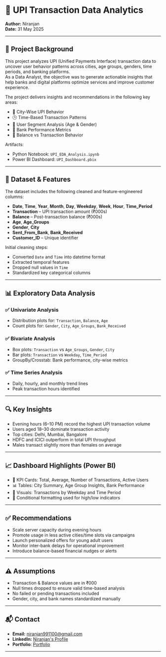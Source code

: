 
# 💸 UPI Transaction Data Analytics

**Author:** Niranjan  
**Date:** 31 May 2025

---

## 📌 Project Background

This project analyzes UPI (Unified Payments Interface) transaction data to uncover user behavior patterns across cities, age groups, genders, time periods, and banking platforms.  
As a Data Analyst, the objective was to generate actionable insights that help banks and digital platforms optimize services and improve customer experience.

The project delivers insights and recommendations in the following key areas:

- 📍 City-Wise UPI Behavior  
- 🕒 Time-Based Transaction Patterns  
- 👥 User Segment Analysis (Age & Gender)  
- 🏦 Bank Performance Metrics  
- 💼 Balance vs Transaction Behavior  

Artifacts:
- Python Notebook: `UPI_EDA_Analysis.ipynb`  
- Power BI Dashboard: `UPI_Dashboard.pbix`  

---

## 🧾 Dataset & Features

The dataset includes the following cleaned and feature-engineered columns:

- **Date**, **Time**, **Year**, **Month**, **Day**, **Weekday**, **Week**, **Hour**, **Time_Period**
- **Transaction** – UPI transaction amount (₹000s)
- **Balance** – Post-transaction balance (₹000s)
- **Age**, **Age_Groups**
- **Gender**, **City**
- **Sent_From_Bank**, **Bank_Received**
- **Customer_ID** – Unique identifier

Initial cleaning steps:

- Converted `Date` and `Time` into datetime format  
- Extracted temporal features  
- Dropped null values in `Time`  
- Standardized key categorical columns  

---

## 📊 Exploratory Data Analysis

### ✅ Univariate Analysis
- Distribution plots for: `Transaction`, `Balance`, `Age`
- Count plots for: `Gender`, `City`, `Age_Groups`, `Bank_Received`

### ✅ Bivariate Analysis
- Box plots: `Transaction` vs `Age_Groups`, `Gender`, `City`
- Bar plots: `Transaction` vs `Weekday`, `Time_Period`
- GroupBy/Crosstab: Bank performance, city-wise metrics

### ✅ Time Series Analysis
- Daily, hourly, and monthly trend lines
- Peak transaction hours identified

---

## 🔍 Key Insights

- Evening hours (6–10 PM) record the highest UPI transaction volume  
- Users aged 18–30 dominate transaction activity  
- Top cities: Delhi, Mumbai, Bangalore  
- HDFC and ICICI outperform in total UPI throughput  
- Males transact slightly more than females on average  

---

## 📈 Dashboard Highlights (Power BI)

- 🔢 KPI Cards: Total, Average, Number of Transactions, Active Users  
- 📊 Tables: City Summary, Age Group Insights, Bank Performance  
- 📅 Visuals: Transactions by Weekday and Time Period  
- 🎯 Conditional formatting used for high/low indicators  

---

## ✅ Recommendations

- Scale server capacity during evening hours  
- Promote usage in less active cities/time slots via campaigns  
- Launch personalized offers for young adult users  
- Monitor inter-bank delays for operational improvement  
- Introduce balance-based financial nudges or alerts  

---

## ⚠️ Assumptions

- Transaction & Balance values are in ₹000  
- Null times dropped to ensure valid time-based analysis  
- No failed or pending transactions included  
- Gender, city, and bank names standardized manually  

---

## 📬 Contact

- **Email:** niranjan991100@gmail.com  
- **LinkedIn:** [Niranjan's Profile](https://www.linkedin.com/in/niranjan-a83517229/)
- **Portfolio**: [Portfolio](https://niranjan910.github.io/NiranjanDataAnalystPortfolio.github.io/)

---

